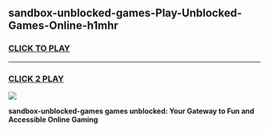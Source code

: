 
## sandbox-unblocked-games-Play-Unblocked-Games-Online-h1mhr
<h3>
<a href="https://premium76.site?title=sandbox-unblocked-games&ref=24A">CLICK TO PLAY</a></h3>
<hr>

<h3>
<a href="https://premium76.site?title=sandbox-unblocked-games&ref=24A">CLICK 2 PLAY</a>
  
</h3>

<a href="https://premium76.site?title=sandbox-unblocked-games&ref=24A"><img src="https://clearcache.store/games.png"></a>


**sandbox-unblocked-games games unblocked: Your Gateway to Fun and Accessible Online Gaming**
